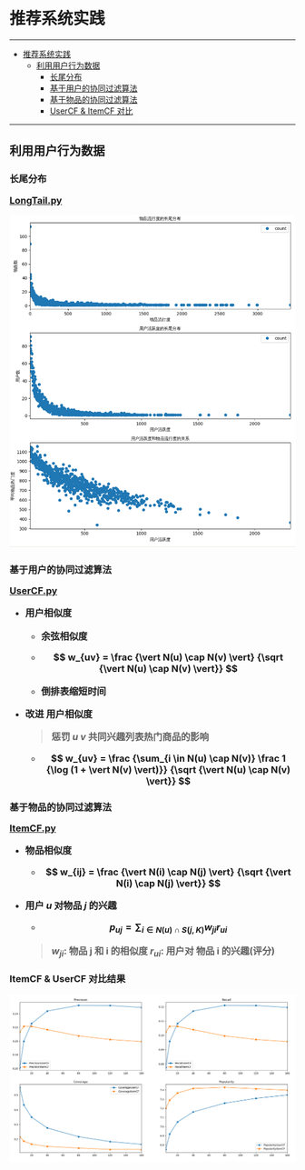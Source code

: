 <h1 id='top'>推荐系统实践</h1>

-----

- [推荐系统实践](#top)
  - [利用用户行为数据](#2)
    - [长尾分布](#2-long-tail)
    - [基于用户的协同过滤算法](#2-usercf)
    - [基于物品的协同过滤算法](#2-itemcf)
    - [UserCF & ItemCF 对比](#2-usercf-itemcf)

----
<h2 id='2'>利用用户行为数据</h2>
<h3 id='2-long-tail'>长尾分布</id>

[LongTail.py](https://github.com/7thMar/RS-Practice/blob/master/2-User-Behavior-Data/LongTail.py)

![LongTail](https://github.com/7thMar/RS-Practice/raw/master/2-User-Behavior-Data/image/LongTail.png)

<h3 id='2-usercf'>基于用户的协同过滤算法</id>

[UserCF.py](https://github.com/7thMar/RS-Practice/blob/master/2-User-Behavior-Data/UserCF.py)

- 用户相似度

  - 余弦相似度

  - $$
    w_{uv} = \frac {\vert N(u) \cap N(v) \vert} {\sqrt {\vert N(u) \cap N(v) \vert}}
    $$

  - 倒排表缩短时间

- 改进 用户相似度

  > 惩罚 *u* *v* 共同兴趣列表热门商品的影响

  - $$
    w_{uv} = \frac {\sum_{i \in N(u) \cap N(v)} \frac 1 {\log (1 + \vert N(v) \vert)}} {\sqrt {\vert N(u) \cap N(v) \vert}}
    $$


<h3 id='2-itemcf'>基于物品的协同过滤算法</id>

[ItemCF.py](https://github.com/7thMar/RS-Practice/blob/master/2-User-Behavior-Data/ItemCF.py)

- 物品相似度
  - $$
    w_{ij} = \frac {\vert N(i) \cap N(j) \vert} {\sqrt {\vert N(i) \cap N(j) \vert}}
    $$

- 用户 *u* 对物品 *j* 的兴趣

  - $$
     p_{uj} = \sum_{i \in N(u) \cap S(j, K)} {w_{ji}r_{ui}}
     $$


  > $w_{ji}$: 物品 j 和 i 的相似度
  > $r_{ui}$: 用户对 物品 i 的兴趣(评分)

<h3 id='2-usercf-itemcf'>ItemCF & UserCF 对比结果</id>

![UserCF & ItemCF 随K值变化的各项指标对比](https://github.com/7thMar/RS-Practice/raw/master/2-User-Behavior-Data/image/UserCFItemCF.png)